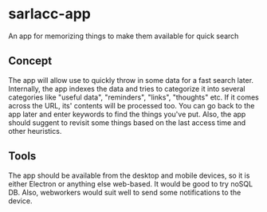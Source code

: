 # sarlacc-app
An app for memorizing things to make them available for quick search

## Concept
The app will allow use to quickly throw in some data for a fast search later. Internally, the app indexes the data and tries to categorize it into several categories like "useful data", "reminders", "links", "thoughts" etc. If it comes across the URL, its' contents will be processed too.
You can go back to the app later and enter keywords to find the things you've put. Also, the app should suggent to revisit some things based on the last access time and other heuristics.

## Tools
The app should be available from the desktop and mobile devices, so it is either Electron or anything else web-based. It would be good to try noSQL DB. Also, webworkers would suit well to send some notifications to the device. 
